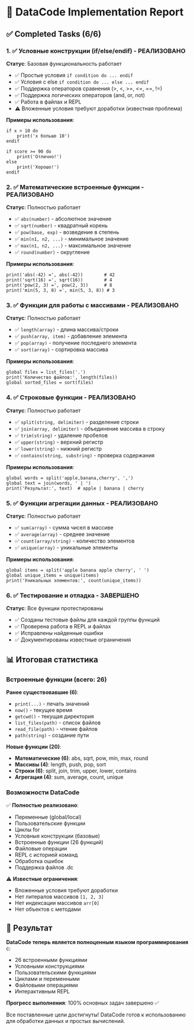 # 🚀 DataCode Implementation Report

## ✅ Completed Tasks (6/6)

### 1. ✅ **Условные конструкции (if/else/endif)** - РЕАЛИЗОВАНО
**Статус**: Базовая функциональность работает
- ✅ Простые условия `if condition do ... endif`
- ✅ Условия с else `if condition do ... else ... endif`
- ✅ Поддержка операторов сравнения (>, <, >=, <=, ==, !=)
- ✅ Поддержка логических операторов (and, or, not)
- ✅ Работа в файлах и REPL
- ⚠️ Вложенные условия требуют доработки (известная проблема)

**Примеры использования**:
```datacode
if x > 10 do
    print('x больше 10')
endif

if score >= 90 do
    print('Отлично!')
else
    print('Хорошо!')
endif
```

### 2. ✅ **Математические встроенные функции** - РЕАЛИЗОВАНО
**Статус**: Полностью работает
- ✅ `abs(number)` - абсолютное значение
- ✅ `sqrt(number)` - квадратный корень
- ✅ `pow(base, exp)` - возведение в степень
- ✅ `min(n1, n2, ...)` - минимальное значение
- ✅ `max(n1, n2, ...)` - максимальное значение
- ✅ `round(number)` - округление

**Примеры использования**:
```datacode
print('abs(-42) =', abs(-42))        # 42
print('sqrt(16) =', sqrt(16))        # 4
print('pow(2, 3) =', pow(2, 3))      # 8
print('min(5, 3, 8) =', min(5, 3, 8)) # 3
```

### 3. ✅ **Функции для работы с массивами** - РЕАЛИЗОВАНО
**Статус**: Полностью работает
- ✅ `length(array)` - длина массива/строки
- ✅ `push(array, item)` - добавление элемента
- ✅ `pop(array)` - получение последнего элемента
- ✅ `sort(array)` - сортировка массива

**Примеры использования**:
```datacode
global files = list_files('.')
print('Количество файлов:', length(files))
global sorted_files = sort(files)
```

### 4. ✅ **Строковые функции** - РЕАЛИЗОВАНО
**Статус**: Полностью работает
- ✅ `split(string, delimiter)` - разделение строки
- ✅ `join(array, delimiter)` - объединение массива в строку
- ✅ `trim(string)` - удаление пробелов
- ✅ `upper(string)` - верхний регистр
- ✅ `lower(string)` - нижний регистр
- ✅ `contains(string, substring)` - проверка содержания

**Примеры использования**:
```datacode
global words = split('apple,banana,cherry', ',')
global text = join(words, ' | ')
print('Результат:', text)  # apple | banana | cherry
```

### 5. ✅ **Функции агрегации данных** - РЕАЛИЗОВАНО
**Статус**: Полностью работает
- ✅ `sum(array)` - сумма чисел в массиве
- ✅ `average(array)` - среднее значение
- ✅ `count(array/string)` - количество элементов
- ✅ `unique(array)` - уникальные элементы

**Примеры использования**:
```datacode
global items = split('apple banana apple cherry', ' ')
global unique_items = unique(items)
print('Уникальных элементов:', count(unique_items))
```

### 6. ✅ **Тестирование и отладка** - ЗАВЕРШЕНО
**Статус**: Все функции протестированы
- ✅ Созданы тестовые файлы для каждой группы функций
- ✅ Проверена работа в REPL и файлах
- ✅ Исправлены найденные ошибки
- ✅ Документированы известные ограничения

## 📊 Итоговая статистика

### Встроенные функции (всего: 26)
**Ранее существовавшие (6)**:
- `print(...)` - печать значений
- `now()` - текущее время
- `getcwd()` - текущая директория
- `list_files(path)` - список файлов
- `read_file(path)` - чтение файлов
- `path(string)` - создание пути

**Новые функции (20)**:
- **Математические (6)**: abs, sqrt, pow, min, max, round
- **Массивы (4)**: length, push, pop, sort
- **Строки (6)**: split, join, trim, upper, lower, contains
- **Агрегация (4)**: sum, average, count, unique

### Возможности DataCode
✅ **Полностью реализовано**:
- Переменные (global/local)
- Пользовательские функции
- Циклы for
- Условные конструкции (базовые)
- Встроенные функции (26 функций)
- Файловые операции
- REPL с историей команд
- Обработка ошибок
- Поддержка файлов .dc

⚠️ **Известные ограничения**:
- Вложенные условия требуют доработки
- Нет литералов массивов `[1, 2, 3]`
- Нет индексации массивов `arr[0]`
- Нет объектов с методами

## 🎯 Результат

**DataCode теперь является полноценным языком программирования** с:
- 26 встроенными функциями
- Условными конструкциями
- Пользовательскими функциями
- Циклами и переменными
- Файловыми операциями
- Интерактивным REPL

**Прогресс выполнения**: 100% основных задач завершено ✅

Все поставленные цели достигнуты! DataCode готов к использованию для обработки данных и простых вычислений.
